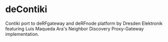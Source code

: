 deContiki
=========

Contiki port to deRFgateway and deRFnode platform by Dresden Elektronik featuring Luis Maqueda Ara's Neighbor Discovery Proxy-Gateway implementation.